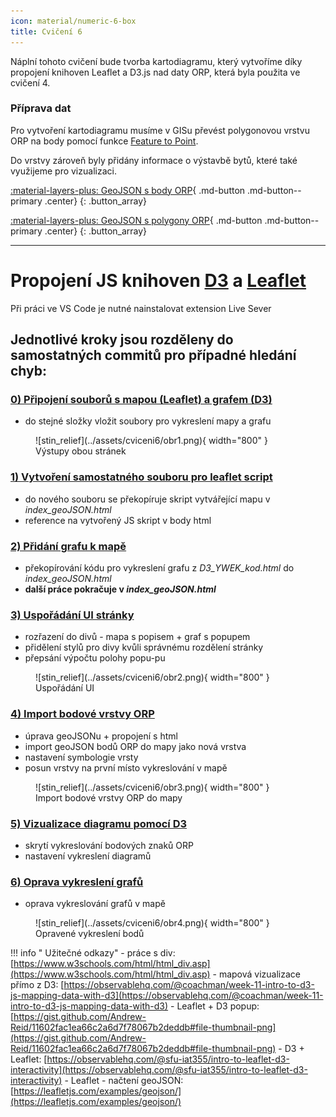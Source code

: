 ```yaml
---
icon: material/numeric-6-box
title: Cvičení 6
---
```


Náplní tohoto cvičení bude tvorba kartodiagramu, který vytvoříme díky propojení knihoven Leaflet a D3.js nad daty ORP, která byla použita ve cvičení 4.

### Příprava dat 

Pro vytvoření kartodiagramu musíme v GISu převést polygonovou vrstvu ORP na body pomocí funkce [Feature to Point](https://pro.arcgis.com/en/pro-app/latest/tool-reference/data-management/feature-to-point.htm).

Do vrstvy zároveň byly přidány informace o výstavbě bytů, které také využijeme pro vizualizaci.

[:material-layers-plus: GeoJSON s body ORP](../assets/cviceni6/ORP_body_ywek.geojson){ .md-button .md-button--primary .center}
{: .button_array}

[:material-layers-plus: GeoJSON s polygony ORP](../assets/cviceni6/ORP_ywek.geojson){ .md-button .md-button--primary .center}
{: .button_array}




----

# Propojení JS knihoven [D3](https://d3js.org/) a [Leaflet](https://leafletjs.com/)

Při práci ve VS Code je nutné nainstalovat extension Live Sever

## Jednotlivé kroky jsou rozděleny do samostatných commitů pro případné hledání chyb:
### [0) Připojení souborů s mapou (Leaflet) a grafem (D3)](https://github.com/frantisekmuzik/YWEK_D3_Leaflet/commit/fc7b26e26c99d16835b72308b229987619705c76)
- do stejné složky vložit soubory pro vykreslení mapy a grafu

<figure markdown>
![stin_relief](../assets/cviceni6/obr1.png){ width="800" }
    <figcaption>Výstupy obou stránek</figcaption>
</figure>

### [1) Vytvoření samostatného souboru pro leaflet script](https://github.com/frantisekmuzik/YWEK_D3_Leaflet/commit/b9152db8489e91dc972cea80db682740ff2130b7)
- do nového souboru se překopíruje skript vytvářející mapu v *index_geoJSON.html*
- reference na vytvořený JS skript v body html

### [2) Přidání grafu k mapě](https://github.com/frantisekmuzik/YWEK_D3_Leaflet/commit/2a9164334042fc3d3c575f0b92ec5d813b123837)
- překopírování kódu pro vykreslení grafu z *D3_YWEK_kod.html* do *index_geoJSON.html*
- **další práce pokračuje v *index_geoJSON.html***

### [3) Uspořádání UI stránky](https://github.com/frantisekmuzik/YWEK_D3_Leaflet/commit/1e3db875efc507b67b7286b15ac7ee0834739ca5)
- rozřazení do divů - mapa s popisem + graf s popupem
- přidělení stylů pro divy kvůli správnému rozdělení stránky
- přepsání výpočtu polohy popu-pu

<figure markdown>
![stin_relief](../assets/cviceni6/obr2.png){ width="800" }
    <figcaption>Uspořádání UI</figcaption>
</figure>

### [4) Import bodové vrstvy ORP](https://github.com/frantisekmuzik/YWEK_D3_Leaflet/commit/2bac49f23da49c0d098651e81b0b17a3e1d7392e)
- úprava geoJSONu + propojení s html
- import geoJSON bodů ORP do mapy jako nová vrstva 
- nastavení symbologie vrsty
- posun vrstvy na první místo vykreslování v mapě

<figure markdown>
![stin_relief](../assets/cviceni6/obr3.png){ width="800" }
    <figcaption>Import bodové vrstvy ORP do mapy</figcaption>
</figure>

### [5) Vizualizace diagramu pomocí D3](https://github.com/frantisekmuzik/YWEK_D3_Leaflet/commit/ee3ec6f01cdb9d4acd56570195b884dbcfdcd5e7)
- skrytí vykreslování bodových znaků ORP
- nastavení vykreslení diagramů

### [6) Oprava vykreslení grafů](https://github.com/frantisekmuzik/YWEK_D3_Leaflet/commit/1bd438fe98b366759181d780dad94db0d324fdb6)
-  oprava vykreslování grafů v mapě

<figure markdown>
![stin_relief](../assets/cviceni6/obr4.png){ width="800" }
    <figcaption>Opravené vykreslení bodů</figcaption>
</figure>

!!! info "&nbsp;<span>Užitečné odkazy</span>"
    - práce s div: [https://www.w3schools.com/html/html_div.asp](https://www.w3schools.com/html/html_div.asp)
    - mapová vizualizace přímo z D3: [https://observablehq.com/@coachman/week-11-intro-to-d3-js-mapping-data-with-d3](https://observablehq.com/@coachman/week-11-intro-to-d3-js-mapping-data-with-d3)
    - Leaflet + D3 popup: [https://gist.github.com/Andrew-Reid/11602fac1ea66c2a6d7f78067b2deddb#file-thumbnail-png](https://gist.github.com/Andrew-Reid/11602fac1ea66c2a6d7f78067b2deddb#file-thumbnail-png)
    - D3 + Leaflet: [https://observablehq.com/@sfu-iat355/intro-to-leaflet-d3-interactivity](https://observablehq.com/@sfu-iat355/intro-to-leaflet-d3-interactivity)
    - Leaflet - načtení geoJSON: [https://leafletjs.com/examples/geojson/](https://leafletjs.com/examples/geojson/)
